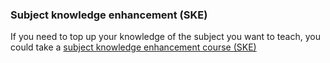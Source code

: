 ### Subject knowledge enhancement (SKE)

If you need to top up your knowledge of the subject you want to teach, you could take a [subject knowledge enhancement course (SKE)](/guidance/become-a-teacher-in-england#subject-knowledge-enhancement-courses)
